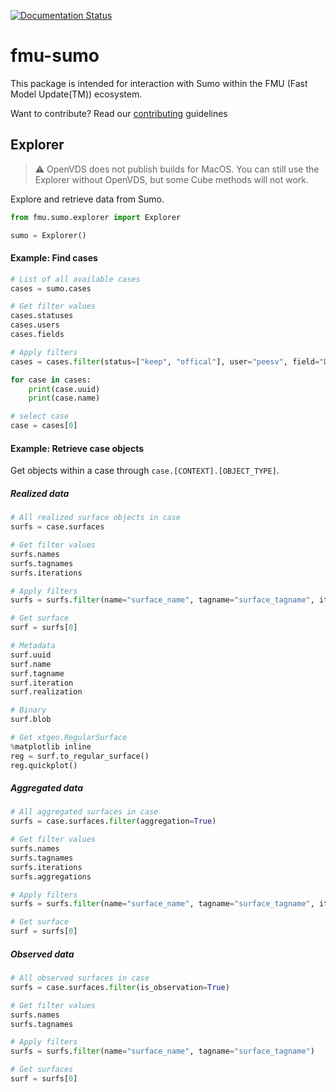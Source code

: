 [![Documentation Status](https://readthedocs.org/projects/fmu-sumo/badge/?version=latest)](https://fmu-sumo.readthedocs.io/en/latest/?badge=latest)


# fmu-sumo
This package is intended for interaction with Sumo within the FMU (Fast Model Update(TM)) ecosystem.

Want to contribute? Read our [contributing](./CONTRIBUTING.md) guidelines

## Explorer

> :warning: OpenVDS does not publish builds for MacOS. You can still use the Explorer without OpenVDS, but some Cube methods will not work.

Explore and retrieve data from Sumo.

```python
from fmu.sumo.explorer import Explorer

sumo = Explorer()
```

#### Example: Find cases
```python
# List of all available cases
cases = sumo.cases

# Get filter values
cases.statuses
cases.users
cases.fields

# Apply filters
cases = cases.filter(status=["keep", "offical"], user="peesv", field="DROGON")

for case in cases:
    print(case.uuid)
    print(case.name)

# select case
case = cases[0]
```

#### Example: Retrieve case objects
Get objects within a case through `case.[CONTEXT].[OBJECT_TYPE]`.

##### Realized data
```python
# All realized surface objects in case
surfs = case.surfaces

# Get filter values
surfs.names
surfs.tagnames
surfs.iterations

# Apply filters
surfs = surfs.filter(name="surface_name", tagname="surface_tagname", iteration="iter-0")

# Get surface
surf = surfs[0]

# Metadata
surf.uuid
surf.name
surf.tagname
surf.iteration
surf.realization

# Binary
surf.blob

# Get xtgeo.RegularSurface
%matplotlib inline
reg = surf.to_regular_surface()
reg.quickplot()
```

##### Aggregated data
```python
# All aggregated surfaces in case
surfs = case.surfaces.filter(aggregation=True)

# Get filter values
surfs.names
surfs.tagnames
surfs.iterations
surfs.aggregations

# Apply filters
surfs = surfs.filter(name="surface_name", tagname="surface_tagname", iteration="iter-0", aggregation="mean")

# Get surface
surf = surfs[0]

```

##### Observed data
```python
# All observed surfaces in case
surfs = case.surfaces.filter(is_observation=True)

# Get filter values
surfs.names
surfs.tagnames

# Apply filters
surfs = surfs.filter(name="surface_name", tagname="surface_tagname")

# Get surfaces
surf = surfs[0]
```

